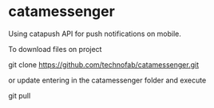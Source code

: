 # catamessenger
Using catapush API for push notifications on mobile.

To download files on project

git clone https://github.com/technofab/catamessenger.git

or update entering in the catamessenger folder and execute

git pull
